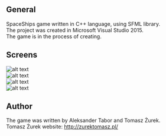 ## General
SpaceShips game written in C++ language, using SFML library. <br />
The project was created in Microsoft Visual Studio 2015. <br />
The game is in the process of creating.

## Screens
![alt text](https://raw.githubusercontent.com/alexiosanportable/SpaceShips/0.2/SpaceShips/grafika/screens/screen1.png) <br />
![alt text](https://raw.githubusercontent.com/alexiosanportable/SpaceShips/0.2/SpaceShips/grafika/screens/screen2.png) <br />
![alt text](https://raw.githubusercontent.com/alexiosanportable/SpaceShips/0.2/SpaceShips/grafika/screens/screen3.png) <br />
![alt text](https://raw.githubusercontent.com/alexiosanportable/SpaceShips/0.2/SpaceShips/grafika/screens/screen4.png)

## Author
The game was written by Aleksander Tabor and Tomasz Żurek. <br />
Tomasz Żurek website: http://zurektomasz.pl/ <br />